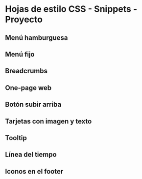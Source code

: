 # Hojas de estilo CSS - Snippets - Proyecto

## Menú hamburguesa

## Menú fijo

## Breadcrumbs

## One-page web

## Botón subir arriba

## Tarjetas con imagen y texto

## Tooltip

## Línea del tiempo

## Iconos en el footer
